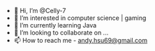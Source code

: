 - 👋 Hi, I’m @Celly-7
- 👀 I’m interested in computer science | gaming
- 🌱 I’m currently learning Java
- 💞️ I’m looking to collaborate on ...
- 📫 How to reach me - andy.hsu69@gmail.com

<!---
Celly-7/Celly-7 is a ✨ special ✨ repository because its `README.md` (this file) appears on your GitHub profile.
You can click the Preview link to take a look at your changes.
--->
